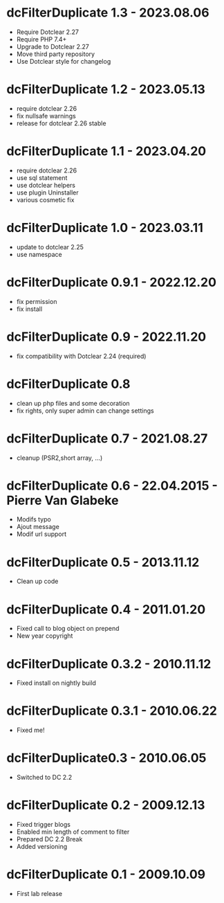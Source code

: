 dcFilterDuplicate 1.3 - 2023.08.06
===========================================================
* Require Dotclear 2.27
* Require PHP 7.4+
* Upgrade to Dotclear 2.27
* Move third party repository
* Use Dotclear style for changelog

dcFilterDuplicate 1.2 - 2023.05.13
===========================================================
* require dotclear 2.26
* fix nullsafe warnings
* release for dotclear 2.26 stable

dcFilterDuplicate 1.1 - 2023.04.20
===========================================================
* require dotclear 2.26
* use sql statement
* use dotclear helpers
* use plugin Uninstaller
* various cosmetic fix

dcFilterDuplicate 1.0 - 2023.03.11
===========================================================
* update to dotclear 2.25
* use namespace

dcFilterDuplicate 0.9.1 - 2022.12.20
===========================================================
* fix permission
* fix install

dcFilterDuplicate 0.9 - 2022.11.20
===========================================================
* fix compatibility with Dotclear 2.24 (required)

dcFilterDuplicate 0.8
===========================================================
* clean up php files and some decoration
* fix rights, only super admin can change settings

dcFilterDuplicate 0.7 - 2021.08.27
===========================================================
* cleanup (PSR2,short array, ...)

dcFilterDuplicate 0.6 - 22.04.2015 - Pierre Van Glabeke
===========================================================
* Modifs typo
* Ajout message
* Modif url support

dcFilterDuplicate 0.5 - 2013.11.12
===========================================================
* Clean up code

dcFilterDuplicate 0.4 - 2011.01.20
===========================================================
* Fixed call to blog object on prepend
* New year copyright

dcFilterDuplicate 0.3.2 - 2010.11.12
===========================================================
* Fixed install on nightly build

dcFilterDuplicate 0.3.1 - 2010.06.22
===========================================================
* Fixed me!

dcFilterDuplicate0.3 - 2010.06.05
===========================================================
* Switched to DC 2.2

dcFilterDuplicate 0.2 - 2009.12.13
===========================================================
* Fixed trigger blogs
* Enabled min length of comment to filter
* Prepared DC 2.2 Break
* Added versioning

dcFilterDuplicate 0.1 - 2009.10.09
===========================================================
* First lab release